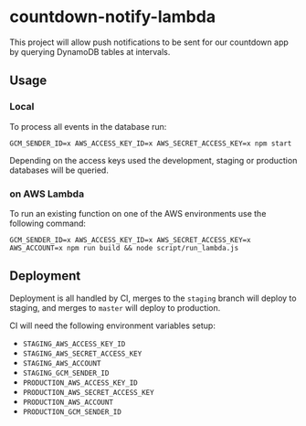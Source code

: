 # countdown-notify-lambda
This project will allow push notifications to be sent for our countdown app by querying DynamoDB tables at intervals.

## Usage

### Local

To process all events in the database run:

    GCM_SENDER_ID=x AWS_ACCESS_KEY_ID=x AWS_SECRET_ACCESS_KEY=x npm start

Depending on the access keys used the development, staging or production databases will be queried.

### on AWS Lambda

To run an existing function on one of the AWS environments use the following command:

    GCM_SENDER_ID=x AWS_ACCESS_KEY_ID=x AWS_SECRET_ACCESS_KEY=x AWS_ACCOUNT=x npm run build && node script/run_lambda.js

## Deployment

Deployment is all handled by CI, merges to the `staging` branch will deploy to staging, and merges to `master`
will deploy to production.

CI will need the following environment variables setup:

* `STAGING_AWS_ACCESS_KEY_ID`
* `STAGING_AWS_SECRET_ACCESS_KEY`
* `STAGING_AWS_ACCOUNT`
* `STAGING_GCM_SENDER_ID`
* `PRODUCTION_AWS_ACCESS_KEY_ID`
* `PRODUCTION_AWS_SECRET_ACCESS_KEY`
* `PRODUCTION_AWS_ACCOUNT`
* `PRODUCTION_GCM_SENDER_ID`
